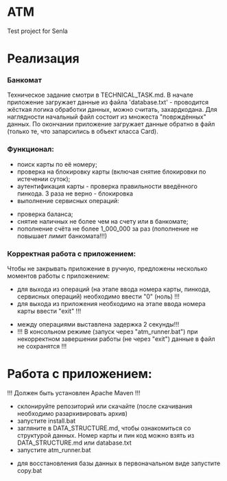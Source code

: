 # ATM
Test project for Senla

# Реализация
### Банкомат
Техническое задание смотри в TECHNICAL_TASK.md.
В начале приложение загружает данные из файла 'database.txt' - проводится жёсткая логика обработки данных, 
можно считать, захардкодана. Для наглядности начальный файл состоит из множеста "поврждённых" данных.
По окончании приложение загружает данные обратно в файл (только те, что запарсились в объект класса Card).
### Функционал:
- поиск карты по её номеру;
- проверка на блокировку карты (включая снятие блокировки по истечении суток);
- аутентификация карты - проверка правильности введённого пинкода. 3 раза не верно - блокировка
- выполнение сервисных операций:
+ проверка баланса;
+ снятие наличных не более чем на счету или в банкомате;
+ пополнение счёта не более 1_000_000 за раз (пополнение не повышает лимит банкомата!!!)
### Корректная работа с приложением:
Чтобы не закрывать приложение в ручную, предложены несколько моментов работы с приложением:
- для выхода из операций (на этапе ввода номера карты, пинкода, сервисных операций) необходимо ввести "0" (ноль) !!!
- для выхода из приложения необходимо на этапе ввода номера карты ввести "exit" !!!
+ между операциями выставлена задержка 2 секунды!!!
+ !!! В консольном режиме (запуск через "atm_runner.bat") при некорректном завершении работы (не через "exit")
данные в файл не сохранятся !!!
# Работа с приложением:
!!! Должен быть установлен Apache Maven !!!
- склонируйте репозиторий или скачайте (после скачивания необходимо разархивировать архив)
- запустите install.bat
- загляните в DATA_STRUCTURE.md, чтобы ознакомиться со структурой данных. Номер карты и пин код можно взять из
  DATA_STRUCTURE.md или database.txt
- запустите atm_runner.bat
+ для восстановления базы данных в первоначальном виде запустите copy.bat
